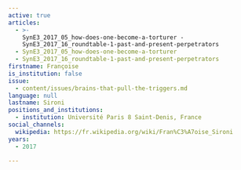 ```yaml
---
active: true
articles:
  - >-
    SynE3_2017_05_how-does-one-become-a-torturer -
    SynE3_2017_16_roundtable-1-past-and-present-perpetrators
  - SynE3_2017_05_how-does-one-become-a-torturer
  - SynE3_2017_16_roundtable-1-past-and-present-perpetrators
firstname: Françoise
is_institution: false
issue:
  - content/issues/brains-that-pull-the-triggers.md
language: null
lastname: Sironi
positions_and_institutions:
  - institution: Université Paris 8 Saint-Denis, France
social_channels:
  wikipedia: https://fr.wikipedia.org/wiki/Fran%C3%A7oise_Sironi
years:
  - 2017

---
```

